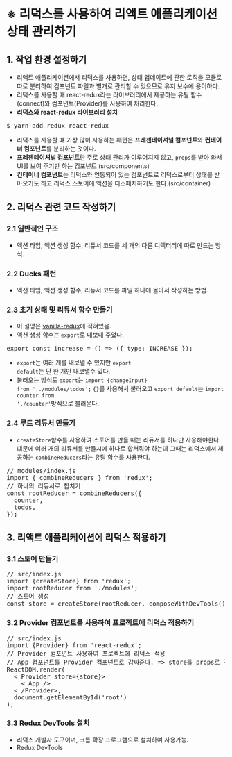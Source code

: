 # ※ 리덕스를 사용하여 리액트 애플리케이션 상태 관리하기

## 1. 작업 환경 설정하기
- 리액트 애플리케이션에서 리덕스를 사용하면, 상태 업데이트에 관한 로직을 모듈로 따로 분리하여 컴포넌트 파일과 별개로 관리할 수 있으므로 유지 보수에 용이하다.
- 리덕스를 사용할 때 react-redux라는 라이브러리에서 제공하는 유틸 함수(connect)와 컴포넌트(Provider)를 사용하여 처리한다.
- <b>리덕스와 react-redux 라이브러리 설치</b>
<pre>
$ yarn add redux react-redux
</pre>
- 리덕스를 사용할 떄 가장 많이 사용하는 패턴은 <b>프레젠테이셔널 컴포넌트</b>와 <b>컨테이너 컴포넌트</b>를 분리하는 것이다.
- <b>프레젠테이셔널 컴포넌트</b>란 주로 상태 관리가 이루어지지 않고, <code>props</code>를 받아 와서 UI를 보여 주기만 하는 컴포넌트 (src/components)
- <b>컨테이너 컴포넌트</b>는 리덕스와 연동되어 있는 컴포넌트로 리덕스로부터 상태를 받아오기도 하고 리덕스 스토어에 액션을 디스패치하기도 한다.(src/container)

## 2. 리덕스 관련 코드 작성하기
### 2.1 일반적인 구조
- 액션 타입, 액션 생성 함수, 리듀서 코드를 세 개의 다른 디렉터리에 따로 만드는 방식.
### 2.2 Ducks 패턴
- 액션 타입, 액션 생성 함수, 리듀서 코드를 파일 하나에 몰아서 작성하는 방법.
### 2.3 초기 상태 및 리듀서 함수 만들기
- 이 설명은 [vanilla-redux](https://github.com/saseungmin/react-tutorial/tree/master/vanilla-redux)에 적혀있음.
- 액션 생성 함수는 <code>export</code>로 내보내 주었다.
<pre>
export const increase = () => ({ type: INCREASE });
</pre>
- <code>export</code>는 여러 개를 내보낼 수 있지만 <code>export default</code>는 단 한 개만 내보낼수 있다.
- 불러오는 방식도 <code>export</code>는 <code>import {changeInput} from '../modules/todos';</code> <code>{}</code>를 사용해서 불러오고 <code>export default</code>는 <code>import counter from './counter'</code>방식으로 불러온다.

### 2.4 루트 리듀서 만들기
- <code>createStore</code>함수를 사용하여 스토어를 만들 때는 리듀서를 하나만 사용해야한다. 떄문에 여러 개의 리듀서를 만들시에 하나로 합쳐줘야 하는데 그때는 리덕스에서 제공하는 <code>combineReducers</code>라는 유틸 함수를 사용한다.
<pre>
// modules/index.js
import { combineReducers } from 'redux';
// 하나의 리듀서로 합치기
const rootReducer = combineReducers({
  counter,
  todos,
});
</pre>

## 3. 리액트 애플리케이션에 리덕스 적용하기
### 3.1 스토어 만들기
<pre>
// src/index.js
import {createStore} from 'redux';
import rootReducer from './modules';
// 스토어 생성
const store = createStore(rootReducer, composeWithDevTools());
</pre>
### 3.2 Provider 컴포넌트를 사용하여 프로젝트에 리덕스 적용하기
<pre>
// src/index.js
import {Provider} from 'react-redux';
// Provider 컴포넌트 사용하여 프로젝트에 리덕스 적용
// App 컴포넌트를 Provider 컴포넌트로 감싸준다. => store를 props로 전달해 줘야한다.
ReactDOM.render(
  < Provider store={store}>
    < App />
  < /Provider>,
  document.getElementById('root')
);
</pre>

### 3.3 Redux DevTools 설치
- 리덕스 개발자 도구이며, 크롬 확장 프로그램으로 설치하여 사용가능.
- Redux DevTools
